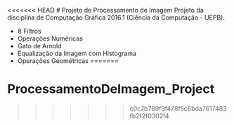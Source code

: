 <<<<<<< HEAD
﻿# Projeto de Processamento de Imagem
Projeto da disciplina de Computação Gráfica 2016.1 (Ciência da Computação - UEPB).

* 8 Filtros
* Operações Numéricas
* Gato de Arnold
* Equalização da Imagem com Histograma
* Operações Geométricas
=======
# ProcessamentoDeImagem_Project
>>>>>>> c0c7b789f9f478f5c6bda7617483fb2f2f0302f4
